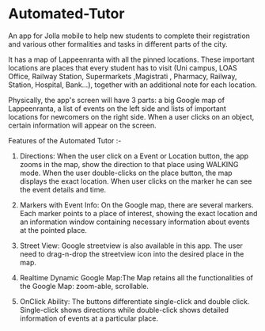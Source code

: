 Automated-Tutor
===============

An app for Jolla mobile to help new students to complete their registration and various other formalities and tasks in different parts of the city. 

It has a map of Lappeenranta with all the pinned locations. These important locations are places that every student has to visit (Uni campus, LOAS Office, Railway Station, Supermarkets ,Magistrati , Pharmacy, Railway, Station, Hospital, Bank…), together with an additional note for each location.

Physically, the app's screen will have 3 parts: a big Google map of Lappeenranta, a list of events on the left side and lists of important locations for newcomers on the right side. When a user clicks on an object, certain information will appear on the screen.

Features of the Automated Tutor :-

1. Directions: When the user click on a Event or Location button, the app zooms in the map, show the
direction to that place using WALKING mode. When the user double-clicks on the place button,
the map displays the exact location. When user clicks on the marker he can see the event details and time.

2. Markers with Event Info: On the Google map, there are several markers. Each marker points to a place of interest, showing the exact location and an information window containing
necessary information about events at the pointed place.

3. Street View: Google streetview is also available in this app. The user need to drag-n-drop the
streetview icon into the desired place in the map.

4. Realtime Dynamic Google Map:The Map retains all the functionalities of the Google Map:
zoom-able, scrollable.

5. OnClick Ability: The buttons differentiate single-click and double click. Single-click shows
directions while double-click shows detailed information of events at a particular place.
